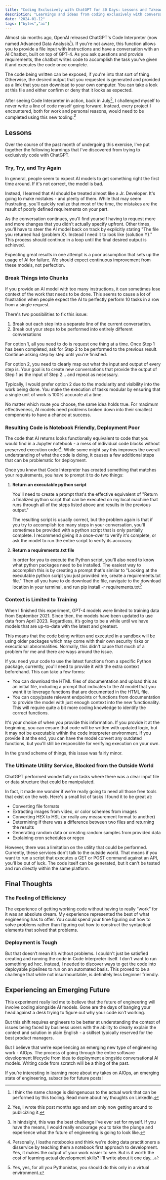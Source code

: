 ```yaml
---
title: "Coding Exclusively with ChatGPT for 30 Days: Lessons and Takeaways"
description: "Learnings and ideas from coding exclusively with conversational AI Models"
date: "2024-01-12"
tags: ["bytes","ai"]
---
```

Almost six months ago, OpenAI released ChatGPT's Code Interpreter (now named Advanced Data Analysis[^1]). If you're not aware, this function allows you to provide a file input with instructions and have a conversation with an AI Chatbot, built on top of GPT-4. As you ask questions and provide requirements, the chatbot writes code to accomplish the task you've given it and executes the code once complete.

The code being written can be exposed, if you're into that sort of thing. Otherwise, the desired output that you requested is generated and provided as a link that you can download to your own computer. You can take a look at this file and either confirm or deny that it looks as expected.

After seeing Code Interpreter in action, back in July[^2], I challenged myself to never write a line of code myself going forward. Instead, every project I encountered, both for work and personal reasons, would need to be completed using this new tooling.[^3]

## Lessons

Over the course of the past month of undergoing this exercise, I've put together the following learnings that I've discovered from trying to exclusively code with ChatGPT.

### Try, Try, and Try Again

In general, people seem to expect AI models to get something right the first time around. If it's not correct, the model is bad.

Instead, I learned that AI should be treated almost like a Jr. Developer. It's going to make mistakes - and plenty of them. While that may seem frustrating, you'll quickly realize that most of the time, the mistakes are the result of poorly defined requirements on your part.

As the conversation continues, you'll find yourself having to request more and more changes that you didn't actually specify upfront. Other times, you'll have to steer the AI model back on track by explicitly stating "The file you returned had {problem X}. Instead I need it to look like {solution Y}." This process should continue in a loop until the final desired output is achieved.

Expecting great results in one attempt is a poor assumption that sets up the usage of AI for failure. We should expect continuous improvement from these models, not perfection.

### Break Things into Chunks

If you provide an AI model with too many instructions, it can sometimes lose context of the work that needs to be done. This seems to cause a lot of frustration when people expect the AI to perfectly perform 10 tasks in a row from a single request.

There's two possibilities to fix this issue:

1. Break out each step into a separate line of the current conversation.
2. Break out your steps to be performed into entirely different conversations

For option 1, all you need to do is request one thing at a time. Once Step 1 has been completed, ask for Step 2 to be performed to the previous result. Continue asking step by step until you're finished.

For option 2, you need to clearly map out what the input and output of every step is. Your goal is to create new conversations that provide the output of Step 1 as the input of Step 2... and repeat as necessary.

Typically, I would prefer option 2 due to the modularity and visibility into the work being done. You make the execution of tasks modular by ensuring that a single unit of work is 100% accurate at a time.

No matter which route you choose, the same idea holds true. For maximum effectiveness, AI models need problems broken down into their smallest components to have a chance at success.

### Resulting Code is Notebook Friendly, Deployment Poor

The code that AI returns looks functionally equivalent to code that you would find in a Jupyter notebook - a mess of individual code blocks without preserved execution order[^4]. While some might say this improves the overall understanding of what the code is doing, it causes a few additional steps that can be problematic for deployment.

Once you know that Code Interpreter has created something that matches your requirements, you have to prompt it to do two things:

1. **Return an executable python script**

    You'll need to create a prompt that's the effective equivalent of "Return a finalized python script that can be executed on my local machine that runs through all of the steps listed above and results in the previous output."

    The resulting script is usually correct, but the problem again is that if you try to accomplish too many steps in your conversation, you'll sometimes be provided with a python script that is only partially complete. I recommend giving it a once-over to verify it's complete, or ask the model to run the entire script to verify its accuracy.

2. **Return a requirements.txt file**

    In order for you to execute the Python script, you'll also need to know what python packages need to be installed. The easiest way to accomplish this is by creating a prompt that's similar to "Looking at the executable python script you just provided me, create a requirements.txt file." Then all you have to do download the file, navigate to the download location in your terminal, and run pip install -r requirements.txt[^5]

### Context is Limited to Training

When I finished this experiment, GPT-4 models were limited to training data from September 2021. Since then, the models have been updated to use data from April 2023. Regardless, it’s going to be a while until we have models that are up-to-date with the latest and greatest.

This means that the code being written and executed in a sandbox will be using older packages which may come with their own security risks or executional abnormalities. Normally, this didn't cause that much of a problem for me and there are ways around the issue.

If you need your code to use the latest functions from a specific Python package, currently, you'll need to provide it with the extra context beforehand. This can take a few forms:

- You can download the HTML files of documentation and upload this as an initial file, including a prompt that indicates to the AI model that you want it to leverage functions that are documented in the HTML file.
- You can copy/paste relevant endpoints or functions from documentation to provide the model with just enough context into the new functionality. This will require quite a bit more coding knowledge to identify the correct functions.

It's your choice of when you provide this information. If you provide it at the beginning, you can ensure that code will be written with updated logic, but it may not be executable within the code interpreter environment. If you provide it at the end, you can have the model convert any outdated functions, but you'll still be responsible for verifying execution on your own.

In the grand scheme of things, this issue was fairly minor.

### The Ultimate Utility Service, Blocked from the Outside World

ChatGPT performed wonderfully on tasks where there was a clear input file or data structure that could be manipulated.

In fact, it made me wonder if we're really going to need all those free tools that exist on the web. Here's a small list of tasks I found it to be great at:

- Converting file formats
- Extracting images from video, or color schemes from images
- Converting HEX to HSL (or really any measurement format to another)
- Determining if there was a difference between two files and returning the results
- Generating random data or creating random samples from provided data
- Explaining cron schedules or regex

However, there was a limitation on the utility that could be performed. Currently, these services don't talk to the outside world. That means if you want to run a script that executes a GET or POST command against an API, you'll be out of luck. The code itself can be generated, but it can't be tested and run directly within the same platform.

## Final Thoughts

### The Feeling of Efficiency

The experience of getting working code without having to really “work” for it was an absolute dream. My experience represented the best of what engineering has to offer. You could spend your time figuring out how to solve problems rather than figuring out how to construct the syntactical elements that solved that problems.

### Deployment is Tough

But that doesn’t mean it’s without problems. I couldn't just be satisfied creating and running the code in Code Interpreter itself. I don’t want to run something ad hoc. Instead, I needed to discover ways to get the code into deployable pipelines to run on an automated basis. This proved to be a challenge that while not insurmountable, is definitely less beginner friendly.

## Experiencing an Emerging Future

This experiment really led me to believe that the future of engineering will involve coding alongside AI models. Gone are the days of banging your head against a desk trying to figure out why your code isn’t working.

But this shift requires engineers to be better at understanding the context of issues being faced by business users with the ability to clearly explain the context and solution in plain English - a skillset typically reserved for the best product managers.

But I believe that we’re experiencing an emerging new type of engineering work - AIOps. The process of going through the entire software development lifecycle from idea to deployment alongside conversational AI models. Writing code from scratch will be a thing of the past.

If you’re interesting in learning more about my takes on AIOps, an emerging state of engineering, subscribe for future posts!

[^1]: I think the name change is disingenuous to the actual work that can be performed by this tooling. Read more about my thoughts on LinkedIn.

[^2]: Yes, I wrote this post months ago and am only now getting around to publicizing it.

[^3]: In hindsight, this was the best challenge I've ever set for myself. If you have the means, I would really encourage you to take the plunge and experience what the future of engineering is going to look like.

[^4]: Personally, I loathe notebooks and think we're doing data practitioners a disservice by teaching them a notebook first approach to development. Yes, it makes the output of your work easier to see. But is it worth the cost of learning actual development skills? I'll write about it one day…

[^5]: Yes, yes, for all you Pythonistas, you should do this only in a virtual environment.